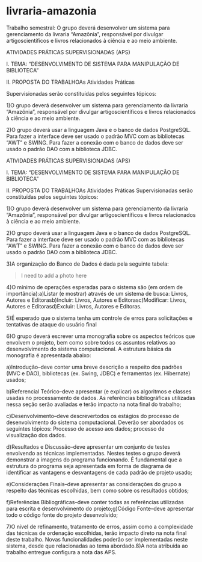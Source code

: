 # livraria-amazonia
Trabalho semestral: O  grupo  deverá  desenvolver  um  sistema  para  gerenciamento  da  livraria “Amazônia”, responsável por divulgar artigoscientíficos e livros relacionados à ciência e ao meio ambiente.

ATIVIDADES PRÁTICAS SUPERVISIONADAS (APS)

I. TEMA: “DESENVOLVIMENTO DE SISTEMA PARA MANIPULAÇÃO DE BIBLIOTECA”

II. PROPOSTA DO TRABALHOAs Atividades Práticas

Supervisionadas serão constituídas pelos seguintes tópicos:

1)O  grupo  deverá  desenvolver  um  sistema  para  gerenciamento  da  livraria “Amazônia”, responsável por divulgar artigoscientíficos e livros relacionados à ciência e ao meio ambiente.

2)O  grupo  deverá  usar  a  linguagem  Java  e  o  banco  de  dados  PostgreSQL. Para  fazer  a  interface  deve  ser  usado  o  padrão  MVC  com  as  bibliotecas “AWT” e SWING. Para fazer a conexão com o banco de dados  deve  ser usado o padrão DAO com a biblioteca JDBC.

ATIVIDADES PRÁTICAS SUPERVISIONADAS (APS)

I. TEMA: “DESENVOLVIMENTO DE SISTEMA PARA MANIPULAÇÃO DE BIBLIOTECA”

II. PROPOSTA DO TRABALHOAs Atividades Práticas Supervisionadas serão constituídas pelos seguintes tópicos:

1)O  grupo  deverá  desenvolver  um  sistema  para  gerenciamento  da  livraria “Amazônia”, responsável por divulgar artigoscientíficos e livros relacionados à ciência e ao meio ambiente.

2)O  grupo  deverá  usar  a  linguagem  Java  e  o  banco  de  dados  PostgreSQL. Para  fazer  a  interface  deve  ser  usado  o  padrão  MVC  com  as  bibliotecas “AWT” e SWING. Para fazer a conexão com o banco de dados  deve  ser usado o padrão DAO com a biblioteca JDBC.

3)A   organização   do   Banco   de   Dados   é   dada   pela   seguinte   tabela:
> I need to add a photo here

4)O  mínimo  de  operações  esperadas  para  o  sistema  são  (em  ordem  de importância):a)Listar (e mostrar) através de um sistema de busca: Livros, Autores e Editorasb)Incluir: Livros, Autores e Editorasc)Modificar: Livros, Autores e Editorasd)Excluir: Livros, Autores e Editoras.

5)É  esperado  que  o  sistema  tenha  um  controle  de  erros  para  solicitações  e tentativas de ataque do usuário final

6)O  grupo  deverá  escrever  uma  monografia  sobre  os  aspectos  teóricos  que envolvem  o  projeto,  bem  como  sobre  todos  os  assuntos  relativos  ao desenvolvimento   do   sistema   computacional.   A   estrutura   básica   da monografia é apresentada abaixo:

a)Introdução–deve conter uma breve descrição a respeito dos padrões (MVC  e  DAO),  bibliotecas  (ex.  Swing,  JDBC)  e  ferramentas  (ex. Hibernate) usados;

b)Referencial  Teórico–deve  apresentar  (e  explicar)  os  algoritmos  e classes   usadas   no   processamento   de   dados.   As   referências bibliográficas utilizadas nessa seção serão avaliadas e terão impacto na nota final do trabalho;

c)Desenvolvimento–deve  descrevertodos  os  estágios  do  processo de   desenvolvimento   do   sistema   computacional.   Deverão   ser abordados  os  seguintes  tópicos:  Processo  de  acesso  aos  dados; processo de visualização dos dados.

d)Resultados e Discussão–deve apresentar um conjunto de testes envolvendo as técnicas implementadas. Nestes testes o grupo deverá demonstrar a imagens do programa funcionando. É fundamental que a estrutura do programa seja apresentada em forma de diagrama de identificar  as  vantagens  e  desvantagens  de  cada  padrão  de  projeto usado;

e)Considerações Finais–deve apresentar as considerações do grupo a  respeito  das  técnicas  escolhidas,  bem  como  sobre  os  resultados obtidos;

f)Referências  Bibliográficas–deve  conter  todas  as  referências utilizadas para escrita e desenvolvimento do projeto;g)Código  Fonte–deve  apresentar  todo  o  código  fonte  do  projeto desenvolvido;

7)O nível de refinamento, tratamento de erros, assim como a complexidade das técnicas de  ordenação  escolhidas,  terão  impacto direto na nota  final  deste trabalho. Novas funcionalidades poderão ser implementadas neste sistema, desde que relacionadas ao tema abordado.8)A nota atribuída ao trabalho entregue configura a nota das APS.
